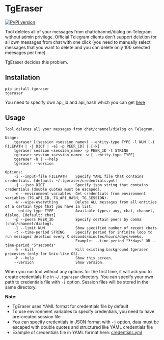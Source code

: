 # TgEraser

[![PyPI version](https://badge.fury.io/py/tgeraser.svg)](https://badge.fury.io/py/tgeraser)

Tool deletes all of your messages from chat/channel/dialog on Telegram without admin privilege. Official Telegram clients don't support deletion for all own messages from chat with one click (you need to manually select messages that you want to delete and you can delete only 100 selected meesages per time).

TgEraser decides this problem.

## Installation

```
pip install tgeraser
tgeraser
```

You need to specify own api_id and api_hash which you can get [here](https://my.telegram.org/auth?to=apps)

## Usage

```
Tool deletes all your messages from chat/channel/dialog on Telegram.

Usage:
    tgeraser [(session <session_name>) --entity-type TYPE -l NUM [-i FILEPATH | -j DICT | -e] -p PEER_ID] | [-k]
    tgeraser session <session_name> -p PEER_ID -t STRING
    tgeraser session <session_name> -w [--entity-type TYPE]
    tgeraser -h | --help
    tgeraser --version

Options:
    -i --input-file FILEPATH    Specify YAML file that contains credentials. [default: ~/.tgeraser/credentials.yml]
    -j --json DICT              Specify json string that contains credentials (double quotes must be escaped).
    -e --environment-variables  Get credentials from environment variables (TG_API_ID, TG_API_HASH, TG_SESSION).
    -w --wipe-everything        Delete ALL messages from all entities of a certain type that you have in list.
    --entity-type TYPE          Available types: any, chat, channel, dialog. [default: chat]
    -p --peers PEER_ID          Specify certain peers by comma (chat/channel/dialog).
    -l --limit NUM              Show specified number of recent chats.
    -t --time-period STRING     Specify period for infinite loop to run messages deletion every X seconds/minutes/hours/days/weeks.
                                Example: --time-period "3*days" OR --time-period "5*seconds"
    -k --kill                   Kill existing background tgeraser processes (only for Unix-like OS).
    -h --help                   Show this screen.
    --version                   Show version.
```

When you run tool without any options for the first time, it will ask you to create credentials file in `~/.tgeraser` directory. You can specify your own path to credentials file with `-i` option. Session files will be stored in the same directory.

**Note:**
- TgEraser uses YAML format for credentials file by default
- To use environment variables to specify credentials, you need to have pre-created session file
- You can specify credentials in JSON format with `-j` option, data must be escaped with double quotes and structured like YAML credentials file
- Example of credentials file in YAML format here: [credentials.yml](./examples/credentials.yml)
